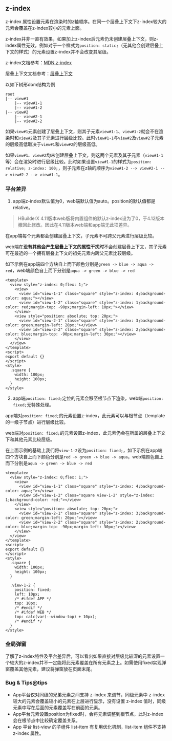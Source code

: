 ## z-index

z-index 属性设置元素在渲染时的z轴顺序。在同一个层叠上下文下z-index较大的元素会覆盖在z-index较小的元素上面。

z-index并非一直有效果，如果加上z-index后元素仍未创建层叠上下文，则z-index属性无效。例如对于一个样式为`position: static;`（无其他会创建层叠上下文的样式）的元素设置z-index并不会改变其层级。

z-index文档参考：[MDN z-index](https://developer.mozilla.org/zh-CN/docs/Web/CSS/z-index)

层叠上下文文档参考：[层叠上下文](https://developer.mozilla.org/zh-CN/docs/Web/CSS/CSS_positioned_layout/Understanding_z-index/Stacking_context)

以如下树形dom结构为例

```text
root
|-- view#1
    |-- view#1-1
    |-- view#1-2
|-- view#2
    |-- view#2-1
    |-- view#2-2
```

如果`view#1`元素创建了层叠上下文，则其子元素`view#1-1`、`view#1-2`就会不在渲染时和`view#2`及其子元素进行层级比较。此时`view#1-1`与`view#2`及`view#2`子元素的层级高低取决于`view#1`和`view#2`的层级高低。

如果`view#1`、`view#2`均未创建层叠上下文，则这两个元素及其子元素（`view#1-1`等）会在渲染时进行层级比较。此时如果设置`view#1-1`的样式为`position: relative; z-index: 100;`，则子元素在z轴的顺序为`view#1-2 --> view#2-1 --> view#2-2 --> view#1-1`。

<!-- CSSJSON.z-index.description -->

<!-- CSSJSON.z-index.syntax -->

<!-- CSSJSON.z-index.values -->

<!-- CSSJSON.z-index.defaultValue -->

<!-- CSSJSON.z-index.unixTags -->

<!-- CSSJSON.z-index.compatibility -->

<!-- CSSJSON.z-index.example -->

### 平台差异

1. app端z-index默认值为0，web端默认值为auto。position的默认值都是relative。

> HBuilderX 4.11版本web版将内置组件的默认z-index设为了0，于4.12版本撤回此修改。因此在4.11版本web端和app端无此项差异。

在app端每个元素都会创建层叠上下文，子元素不可跨父元素进行层级比较。

web端在**没有其他会产生层叠上下文的属性干扰时**不会创建层叠上下文，其子元素可在最近的一个拥有层叠上下文的祖先元素内跨父元素比较层级。

如下示例在app端四个方块自上而下颜色分别是`green -> blue -> aqua -> red`，web端颜色自上而下分别是`aqua -> green -> blue -> red`

```vue
<template>
  <view style="z-index: 0;flex: 1;">
    <view>
      <view id="view-1-1" class="square" style="z-index: 4;background-color: aqua;"></view>
      <view id="view-1-2" class="square" style="z-index: 1;background-color: red;margin-top: -90px;margin-left: 10px;"></view>
    </view>
    <view style="position: absolute; top: 20px;">
      <view id="view-2-1" class="square" style="z-index: 3;background-color: green;margin-left: 20px;"></view>
      <view id="view-2-2" class="square" style="z-index: 2;background-color: blue;margin-top: -90px;margin-left: 30px;"></view>
    </view>
  </view>
</template>
<script>
export default {}
</script>
<style>
  .square {
    width: 100px;
    height: 100px;
  }
</style>
```

2. app端`position: fixed;`定位的元素会移至根节点下渲染，web端`position: fixed;`无特殊处理。

app端对`position: fixed;`的元素设置z-index，此元素可以与根节点（template 的一级子节点）进行层级比较。

web端对`position: fixed;`的元素设置z-index，此元素仍会在所属的层叠上下文下和其他元素比较层级。

在上面示例的基础上我们将`view-1-2`设为`position: fixed;`，如下示例在app端四个方块自上而下颜色分别是`red -> green -> blue -> aqua`，web端颜色自上而下分别是`aqua -> green -> blue -> red`

```vue
<template>
  <view style="z-index: 0;flex: 1;">
    <view>
      <view id="view-1-1" class="square" style="z-index: 4;background-color: aqua;"></view>
      <view id="view-1-2" class="square view-1-2" style="z-index: 1;background-color: red;"></view>
    </view>
    <view style="position: absolute; top: 20px;">
      <view id="view-2-1" class="square" style="z-index: 3;background-color: green;margin-left: 20px;"></view>
      <view id="view-2-2" class="square" style="z-index: 2;background-color: blue;margin-top: -90px;margin-left: 30px;"></view>
    </view>
  </view>
</template>
<script>
export default {}
</script>
<style>
  .square {
    width: 100px;
    height: 100px;
  }

  .view-1-2 {
    position: fixed;
    left: 10px;
    /* #ifdef APP */
    top: 10px;
    /* #endif */
    /* #ifdef WEB */
    top: calc(var(--window-top) + 10px);
    /* #endif */
  }
</style>
```

### 全局弹窗

了解了z-index特性及平台差异后，可以看出如果直接对层级比较深的元素设置一个较大的z-index并不一定能将此元素覆盖在所有元素之上。如需使用fixed实现弹窗覆盖其他元素，建议将弹窗放在页面末尾。

<!-- 建议使用[teleport组件](https://cn.vuejs.org/guide/built-ins/teleport.html)实现全局弹窗，teleport组件会将元素实际位置移动到指定的节点下。 -->

### Bug & Tips@tips
- App平台仅对同级的兄弟元素之间支持 z-index 来调节，同级元素中 z-index 较大的元素会覆盖较小的元素在上层进行显示，没有设置 z-index 值时，同级元素中写在后面的元素覆盖写在前面的元素。
- App平台元素设置position为fixed时，会将元素调整到根节点，此时z-index会在根节点中比较确定覆盖关系。
- App 平台 list-view 的子组件 list-item 有复用优化机制，list-item 组件不支持 z-index 属性。

<!-- CSSJSON.z-index.reference -->
